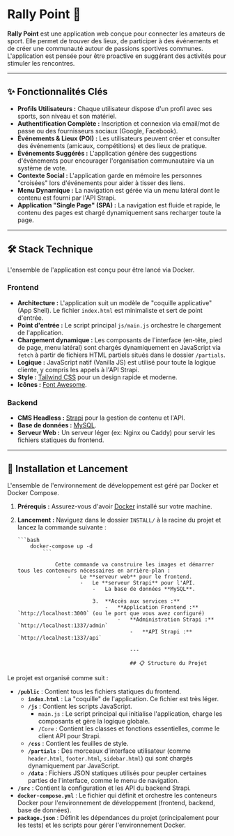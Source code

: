 # Rally Point 🎯

**Rally Point** est une application web conçue pour connecter les amateurs de sport. Elle permet de trouver des lieux, de participer à des événements et de créer une communauté autour de passions sportives communes. L'application est pensée pour être proactive en suggérant des activités pour stimuler les rencontres.

---

## ✨ Fonctionnalités Clés

- **Profils Utilisateurs :** Chaque utilisateur dispose d'un profil avec ses sports, son niveau et son matériel.
- **Authentification Complète :** Inscription et connexion via email/mot de passe ou des fournisseurs sociaux (Google, Facebook).
- **Événements & Lieux (POI) :** Les utilisateurs peuvent créer et consulter des événements (amicaux, compétitions) et des lieux de pratique.
- **Événements Suggérés :** L'application génère des suggestions d'événements pour encourager l'organisation communautaire via un système de vote.
- **Contexte Social :** L'application garde en mémoire les personnes "croisées" lors d'événements pour aider à tisser des liens.
- **Menu Dynamique :** La navigation est gérée via un menu latéral dont le contenu est fourni par l'API Strapi.
- **Application "Single Page" (SPA) :** La navigation est fluide et rapide, le contenu des pages est chargé dynamiquement sans recharger toute la page.

---

## 🛠️ Stack Technique

L'ensemble de l'application est conçu pour être lancé via Docker.

### Frontend

- **Architecture :** L'application suit un modèle de "coquille applicative" (App Shell). Le fichier `index.html` est minimaliste et sert de point d'entrée.
- **Point d'entrée :** Le script principal `js/main.js` orchestre le chargement de l'application.
- **Chargement dynamique :** Les composants de l'interface (en-tête, pied de page, menu latéral) sont chargés dynamiquement en JavaScript via `fetch` à partir de fichiers HTML partiels situés dans le dossier `/partials`.
- **Logique :** JavaScript natif (Vanilla JS) est utilisé pour toute la logique cliente, y compris les appels à l'API Strapi.
- **Style :** [Tailwind CSS](https://tailwindcss.com/) pour un design rapide et moderne.
- **Icônes :** [Font Awesome](https://fontawesome.com/).

### Backend

- **CMS Headless :** [Strapi](https://strapi.io/) pour la gestion de contenu et l'API.
- **Base de données :** [MySQL](https://www.mysql.com/).
- **Serveur Web :** Un serveur léger (ex: Nginx ou Caddy) pour servir les fichiers statiques du frontend.

---

## 🚀 Installation et Lancement

L'ensemble de l'environnement de développement est géré par Docker et Docker Compose.

1. **Prérequis :** Assurez-vous d'avoir [Docker](https://www.docker.com/products/docker-desktop/) installé sur votre machine.
2. **Lancement :**
   Naviguez dans le dossier `INSTALL/` à la racine du projet et lancez la commande suivante :

   ````
   ```bash
       docker-compose up -d
           ```
   
               Cette commande va construire les images et démarrer tous les conteneurs nécessaires en arrière-plan :
                   -   Le **serveur web** pour le frontend.
                       -   Le **serveur Strapi** pour l'API.
                           -   La base de données **MySQL**.
   
                           3.  **Accès aux services :**
                               -   **Application Frontend :** `http://localhost:3000` (ou le port que vous avez configuré)
                                   -   **Administration Strapi :** `http://localhost:1337/admin`
                                       -   **API Strapi :** `http://localhost:1337/api`
   
                                       ---
   
                                       ## 📋 Structure du Projet

Le projet est organisé comme suit :

-   **`/public`** : Contient tous les fichiers statiques du frontend.
    -   **`index.html`** : La "coquille" de l'application. Ce fichier est très léger.
    -   **`/js`** : Contient les scripts JavaScript.
        -   `main.js` : Le script principal qui initialise l'application, charge les composants et gère la logique globale.
        -   `/Core` : Contient les classes et fonctions essentielles, comme le client API pour Strapi.
    -   **`/css`** : Contient les feuilles de style.
    -   **`/partials`** : Des morceaux d'interface utilisateur (comme `header.html`, `footer.html`, `sidebar.html`) qui sont chargés dynamiquement par JavaScript.
    -   **`/data`** : Fichiers JSON statiques utilisés pour peupler certaines parties de l'interface, comme le menu de navigation.
-   **`/src`** : Contient la configuration et les API du backend Strapi.
-   **`docker-compose.yml`** : Le fichier qui définit et orchestre les conteneurs Docker pour l'environnement de développement (frontend, backend, base de données).
-   **`package.json`** : Définit les dépendances du projet (principalement pour les tests) et les scripts pour gérer l'environnement Docker.
